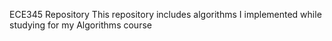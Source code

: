 ECE345 Repository
This repository includes algorithms I implemented while studying for my Algorithms course
